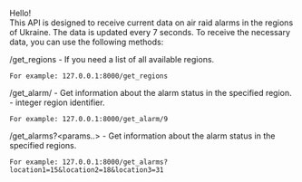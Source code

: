 Hello!  
This API is designed to receive current data on air raid alarms in the regions of Ukraine. The data is updated every 7 seconds.
To receive the necessary data, you can use the following methods:


/get_regions - If you need a list of all available regions.
		
  	For example: 127.0.0.1:8000/get_regions
	
/get_alarm/<id> - Get information about the alarm status in the specified region. 
 	<id> - integer region identifier.

  	For example: 127.0.0.1:8000/get_alarm/9
  
/get_alarms?<params..> - Get information about the alarm status in the specified regions.

 	For example: 127.0.0.1:8000/get_alarms?location1=15&location2=18&location3=31
    
